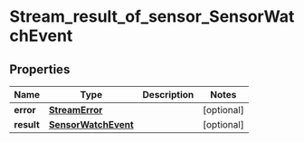 

# Stream_result_of_sensor_SensorWatchEvent

## Properties

Name | Type | Description | Notes
------------ | ------------- | ------------- | -------------
**error** | [**StreamError**](StreamError.md) |  |  [optional]
**result** | [**SensorWatchEvent**](SensorWatchEvent.md) |  |  [optional]




